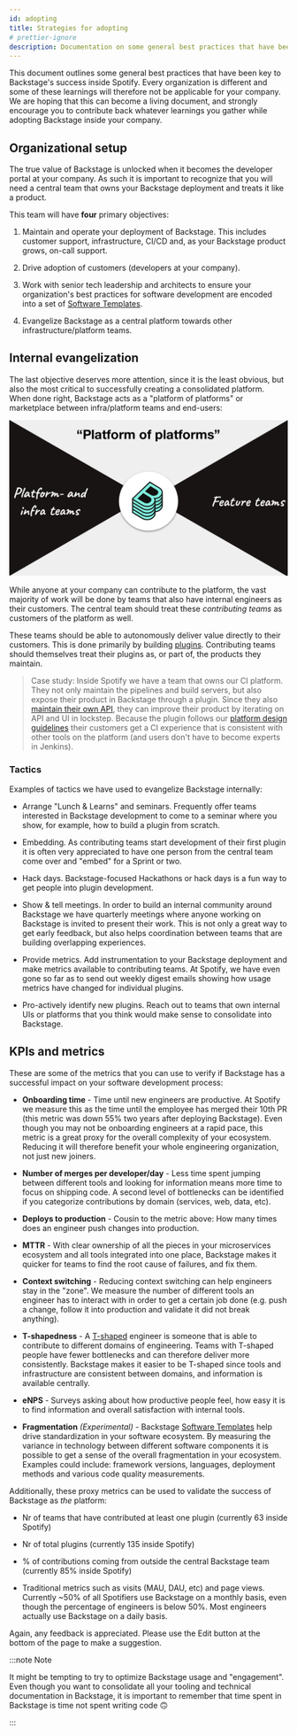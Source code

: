 ```yaml
---
id: adopting
title: Strategies for adopting
# prettier-ignore
description: Documentation on some general best practices that have been key to Backstage's success inside Spotify
---
```


This document outlines some general best practices that have been key to
Backstage's success inside Spotify. Every organization is different and some of
these learnings will therefore not be applicable for your company. We are hoping
that this can become a living document, and strongly encourage you to contribute
back whatever learnings you gather while adopting Backstage inside your company.

## Organizational setup

The true value of Backstage is unlocked when it becomes the developer portal
at your company. As such it is important to recognize that you will need a
central team that owns your Backstage deployment and treats it like a product.

This team will have **four** primary objectives:

1. Maintain and operate your deployment of Backstage. This includes customer
   support, infrastructure, CI/CD and, as your Backstage product grows, on-call
   support.

2. Drive adoption of customers (developers at your company).

3. Work with senior tech leadership and architects to ensure your organization's
   best practices for software development are encoded into a set of
   [Software Templates](../features/software-templates/index.md).

4. Evangelize Backstage as a central platform towards other
   infrastructure/platform teams.

## Internal evangelization

The last objective deserves more attention, since it is the least obvious, but
also the most critical to successfully creating a consolidated platform. When
done right, Backstage acts as a "platform of platforms" or marketplace between
infra/platform teams and end-users:

![pop](../assets/pop.png)

While anyone at your company can contribute to the platform, the vast majority
of work will be done by teams that also have internal engineers as their
customers. The central team should treat these _contributing teams_ as customers
of the platform as well.

These teams should be able to autonomously deliver value directly to their
customers. This is done primarily by building [plugins](../plugins/index.md).
Contributing teams should themselves treat their plugins as, or part of, the
products they maintain.

> Case study: Inside Spotify we have a team that owns our CI platform. They not
> only maintain the pipelines and build servers, but also expose their product
> in Backstage through a plugin. Since they also
> [maintain their own API](../plugins/call-existing-api.md), they can improve
> their product by iterating on API and UI in lockstep. Because the plugin
> follows our [platform design guidelines](../dls/design.md) their customers get
> a CI experience that is consistent with other tools on the platform (and users
> don't have to become experts in Jenkins).

### Tactics

Examples of tactics we have used to evangelize Backstage internally:

- Arrange "Lunch & Learns" and seminars. Frequently offer teams interested in
  Backstage development to come to a seminar where you show, for example, how to
  build a plugin from scratch.

- Embedding. As contributing teams start development of their first plugin it is
  often very appreciated to have one person from the central team come over and
  "embed" for a Sprint or two.

- Hack days. Backstage-focused Hackathons or hack days is a fun way to get
  people into plugin development.

- Show & tell meetings. In order to build an internal community around Backstage
  we have quarterly meetings where anyone working on Backstage is invited to
  present their work. This is not only a great way to get early feedback, but
  also helps coordination between teams that are building overlapping
  experiences.

- Provide metrics. Add instrumentation to your Backstage deployment and make
  metrics available to contributing teams. At Spotify, we have even gone so far
  as to send out weekly digest emails showing how usage metrics have changed for
  individual plugins.

- Pro-actively identify new plugins. Reach out to teams that own internal UIs or
  platforms that you think would make sense to consolidate into Backstage.

## KPIs and metrics

These are some of the metrics that you can use to verify if Backstage has a
successful impact on your software development process:

- **Onboarding time** - Time until new engineers are productive. At Spotify we
  measure this as the time until the employee has merged their 10th PR (this
  metric was down 55% two years after deploying Backstage). Even though you may
  not be onboarding engineers at a rapid pace, this metric is a great proxy for
  the overall complexity of your ecosystem. Reducing it will therefore benefit
  your whole engineering organization, not just new joiners.

- **Number of merges per developer/day** - Less time spent jumping between
  different tools and looking for information means more time to focus on
  shipping code. A second level of bottlenecks can be identified if you
  categorize contributions by domain (services, web, data, etc).

- **Deploys to production** - Cousin to the metric above: How many times does an
  engineer push changes into production.

- **MTTR** - With clear ownership of all the pieces in your microservices
  ecosystem and all tools integrated into one place, Backstage makes it quicker
  for teams to find the root cause of failures, and fix them.

- **Context switching** - Reducing context switching can help engineers stay in
  the "zone". We measure the number of different tools an engineer has to
  interact with in order to get a certain job done (e.g. push a change, follow
  it into production and validate it did not break anything).

- **T-shapedness** - A
  [T-shaped](https://medium.com/@jchyip/why-t-shaped-people-e8706198e437)
  engineer is someone that is able to contribute to different domains of
  engineering. Teams with T-shaped people have fewer bottlenecks and can
  therefore deliver more consistently. Backstage makes it easier to be T-shaped
  since tools and infrastructure are consistent between domains, and information
  is available centrally.

- **eNPS** - Surveys asking about how productive people feel, how easy it is to
  find information and overall satisfaction with internal tools.

- **Fragmentation** _(Experimental)_ - Backstage
  [Software Templates](../features/software-templates/index.md) help drive
  standardization in your software ecosystem. By measuring the variance in
  technology between different software components it is possible to get a sense
  of the overall fragmentation in your ecosystem. Examples could include:
  framework versions, languages, deployment methods and various code quality
  measurements.

Additionally, these proxy metrics can be used to validate the success of
Backstage as _the_ platform:

- Nr of teams that have contributed at least one plugin (currently 63 inside
  Spotify)

- Nr of total plugins (currently 135 inside Spotify)

- % of contributions coming from outside the central Backstage team (currently
  85% inside Spotify)

- Traditional metrics such as visits (MAU, DAU, etc) and page views. Currently
  ~50% of all Spotifiers use Backstage on a monthly basis, even though the
  percentage of engineers is below 50%. Most engineers actually use Backstage on
  a daily basis.

Again, any feedback is appreciated. Please use the Edit button at the bottom of the
page to make a suggestion.

:::note Note

It might be tempting to try to optimize Backstage usage and
"engagement". Even though you want to consolidate all your tooling and technical
documentation in Backstage, it is important to remember that time spent in
Backstage is time not spent writing code 🙃

:::
